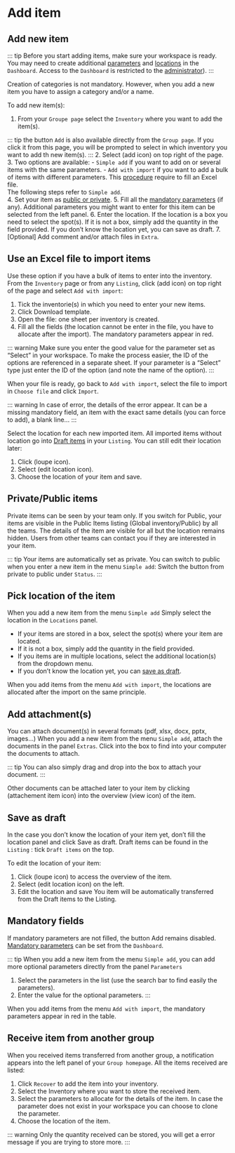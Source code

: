 # Add item

## Add new item
::: tip
Before you start adding items, make sure your workspace is ready. You may need to create additional [parameters](/laboratory-information-management-system/dashboard-parameters.html#create-parameter) and [locations](/laboratory-information-management-system/dashboard-locations.html#create-location) in the `Dashboard`. Access to the `Dashboard` is restricted to the [administrator](/laboratory-information-management-system/dashboard-users-management.html#users-management)).
:::

Creation of categories is not mandatory. However, when you add a new item you have to assign a category and/or a name.

To add new item(s):
1. From your `Groupe page` select the `Inventory` where you want to add the item(s).

::: tip
the button `Add` is also available directly from the `Group page`. If you click it from this page, you will be prompted to select in which inventory you want to add th new item(s).
:::
2. Select (add icon) on top right of the page.
3. Two options are available:
    - `Simple add` if you want to add on or several items with the same parameters.
    - `Add with import` if you want to add a bulk of items with different parameters. This [procedure](/laboratory-information-management-system/add-item.html#use-an-excel-file-to-import-items) require to fill an Excel file.  
The following steps refer to `Simple add`.   
4. Set your item as [public or private](/laboratory-information-management-system/add-item.html#private-public-items). 
5. Fill all the [mandatory parameters](/laboratory-information-management-system/dashboard-parameters.html#mandatory-parameters) (if any). Additional parameters you might want to enter for this item can be selected from the left panel.
6. Enter the location. If the location is a box you need to select the spot(s). If it is not a box, simply add the quantity in the field provided. If you don’t know the location yet, you can save as draft. 
7. [Optional] Add comment and/or attach files in `Extra`.


## Use an Excel file to import items
Use these option if you have a bulk of items to enter into the inventory.
From the `Inventory` page or from any `Listing`, click (add icon) on top right of the page and select `Add with import`:
1. Tick the inventorie(s) in which you need to enter your new items.
2. Click Download template.
3. Open the file: one sheet per inventory is created.
4. Fill all the fields (the location cannot be enter in the file, you have to allocate after the import). The mandatory parameters appear in red.

::: warning
Make sure you enter the good value for the parameter set as “Select” in your workspace. To make the process easier, the ID of the options are referenced in a separate sheet. If your parameter is a “Select” type just enter the ID of the option (and note the name of the option).
:::

When your file is ready, go back to `Add with import`, select the file to import in `Choose file` and click `Import`.

::: warning
In case of error, the details of the error appear. It can be a missing mandatory field, an item with the exact same details (you can force to add), a blank line...
:::

Select the location for each new imported item.
All imported items without location go into [Draft items](/laboratory-information-management-system/search-item.html#draft-items) in your `Listing`. You can still edit their location later:
1. Click (loupe icon).
2. Select (edit location icon).
3. Choose the location of your item and save.

## Private/Public items
Private items can be seen by your team only. If you switch for Public, your items are visible in the Public Items listing (Global inventory/Public) by all the teams. The details of the item are visible for all but the location remains hidden. Users from other teams can contact you if they are interested in your item.

::: tip
Your items are automatically set as private. You can switch to public when you enter a new item in the menu `Simple add`: Switch the button from private to public under `Status`.
:::

## Pick location of the item
When you add a new item from the menu `Simple add` Simply select the location in the `Locations` panel.
* If your items are stored in a box, select the spot(s) where your item are located.
* If it is not a box, simply add the quantity in the field provided.
* If you items are in multiple locations, select the additional location(s) from the dropdown menu.
* If you don’t know the location yet, you can [save as draft](/laboratory-information-management-system/search-item.html#draft-items).

When you add items from the menu `Add with import`, the locations are allocated after the import on the same principle.

## Add attachment(s)
You can attach document(s) in several formats (pdf, xlsx, docx, pptx, images…)
When you add a new item from the menu `Simple add`, attach the documents in the panel `Extras`. Click into the box to find into your computer the documents to attach.

::: tip
You can also simply drag and drop into the box to attach your document.
:::

Other documents can be attached later to your item by clicking (attachement item icon) into the overview (view icon) of the item.

## Save as draft
In the case you don’t know the location of your item yet, don’t fill the location panel and click Save as draft.
Draft items can be found in the `Listing` : tick `Draft items` on the top.

To edit the location of your item:
1. Click (loupe icon) to access the overview of the item.
2. Select (edit location icon) on the left.
3. Edit the location and save
You item will be automatically transferred from the Draft items to the Listing.

## Mandatory fields
If mandatory parameters are not filled, the button Add remains disabled. [Mandatory parameters](/laboratory-information-management-system/dashboard-parameters.html#mandatory-parameters) can be set from the `Dashboard`.

::: tip
When you add a new item from the menu `Simple add`, you can add more optional parameters directly from the panel `Parameters`
1. Select the parameters in the list (use the search bar to find easily the parameters).
2. Enter the value for the optional parameters.
:::

When you add items from the menu `Add with import`, the mandatory parameters appear in red in the table.

## Receive item from another group
When you received items transferred from another group, a notification appears into the left panel of your `Group homepage`.
All the items received are listed:
1. Click `Recover` to add the item into your inventory.
2. Select the Inventory where you want to store the received item.
3. Select the parameters to allocate for the details of the item. In case the parameter does not exist in your workspace you can choose to clone the parameter.
4. Choose the location of the item.

::: warning
Only the quantity received can be stored, you will get a error message if you are trying to store more.
:::

